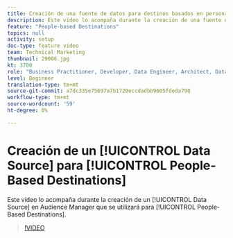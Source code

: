 ```yaml
---
title: Creación de una fuente de datos para destinos basados en personas
description: Este vídeo lo acompaña durante la creación de una fuente de datos en Audience Manager para utilizarla en destinos basados en personas.
feature: "People-based Destinations"
topics: null
activity: setup
doc-type: feature video
team: Technical Marketing
thumbnail: 29006.jpg
kt: 3700
role: "Business Practitioner, Developer, Data Engineer, Architect, Data Architect, Administrator, Leader"
level: Beginner
translation-type: tm+mt
source-git-commit: a7dc335e75697a7b1720eccdadbb9605fdeda798
workflow-type: tm+mt
source-wordcount: '59'
ht-degree: 0%

---
```



# Creación de un [!UICONTROL Data Source] para [!UICONTROL People-Based Destinations]

Este vídeo lo acompaña durante la creación de un [!UICONTROL Data Source] en Audience Manager que se utilizará para [!UICONTROL People-Based Destinations].

>[!VIDEO](https://video.tv.adobe.com/v/29006/?quality=12)
